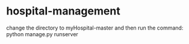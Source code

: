 # hospital-management
change the directory to myHospital-master and then run the command:
python manage.py runserver
